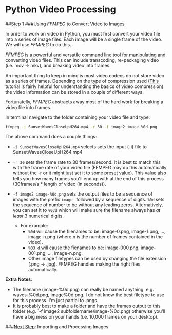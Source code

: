 # Python Video Processing
##Step 1
###Using *FFMPEG* to Convert Video to Images

In order to work on video in Python, you must first convert your video file into a series of image files. Each image will be a single frame of the video. We will use *FFMPEG* to do this.

*FFMPEG* is a powerful and versatile command line tool for manipulating and converting video files. This can include transcoding, re-packaging video (i.e. mov -> mkv), and breaking video into frames.

An important thing to keep in mind is most video codecs do not store video as a series of frames. Depending on the type of compression used ([This](https://docs.cycling74.com/max5/tutorials/jit-tut/jitterappendixa.html) tutorial is fairly helpful for understanding the basics of video compression) the video information can be stored in a couple of different ways.

Fortunatelly, *FFMPEG* abstracts away most of the hard work for breaking a video file into frames.

In terminal navigate to the folder containing your video file and type:

```bash
ffmpeg -i SunsetWavesCloseUpH264.mp4 -r 30 -f image2 image-%0d.png
```

The above command does a couple things:

* `-i SunsetWavesCloseUpH264.mp4` selects sets the input (-i) file to SunsetWavesCloseUpH264.mp4

* `-r 30` sets the frame rate to 30 frames/second. It is best to match this with the frame rate of your video file (FFMPEG may do this automatically without the -r or it might just set it to some preset value). This value also tells you how many frames you'll end up with at the end of this process (30frames/s * length of video (in seconds)).

* `-f image2 image-%0d.png` sets the output files to be a sequence of images with the prefix `image-` followed by a sequence of digits. `%0d` sets the sequence of number to be without any leading zeros. Alternatively, you can set it to `%03d` which will make sure the filename always has *at least* 3 numerical digits.

  * For example: 
    * `%0d` will cause the filenames to be: image-0.png, image-1.png, ..., image-n.png (where n is the number of frames contained in the video).
    * `%03 d` will cause the fienames to be: image-000.png, image-001.png, ..., image-n.png.
    * Other image filetypes can be used by changing the file extension (.png -> .jpg). FFMPEG handles making the right files automatically.

**Extra Notes**:
* The filename (image-%0d.png) can really be named anything. e.g. waves-%0d.png, image%0d.png. I do not know the best filetype to use for this process. I'm just partial to .pngs.
* It is probably best to make a folder and have the frames output to this folder (e.g. `-f image2 subfoldername/image-%0d.png) otherwise you'll have a big mess on your hands (i.e. 10,000 frames on your desktop).

###[Next Step](https://github.com/sabjorn/PythonVideoTutorial/blob/master/tutorial/Part2-BasicImageProcessing.md): Importing and Processing Images